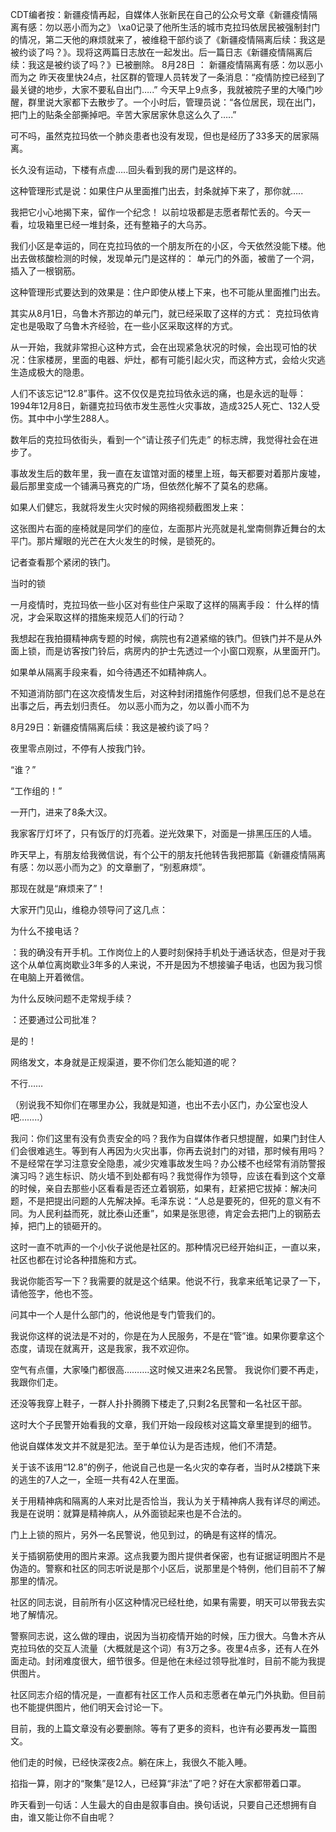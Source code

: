 

CDT编者按：新疆疫情再起，自媒体人张新民在自己的公众号文章《新疆疫情隔离有感：勿以恶小而为之》 \xa0记录了他所生活的城市克拉玛依居民被强制封门的情况，第二天他的麻烦就来了，被维稳干部约谈了《新疆疫情隔离后续：我这是被约谈了吗？》。现将这两篇日志放在一起发出。后一篇日志《新疆疫情隔离后续：我这是被约谈了吗？》已被删除。 8月28日 ： 新疆疫情隔离有感：勿以恶小而为之 昨天夜里快24点，社区群的管理人员转发了一条消息：“疫情防控已经到了最关键的地步，大家不要私自出门&#8230;..” 今天早上9点多，我就被院子里的大嗓门吵醒，群里说大家都下去散步了。一个小时后，管理员说：“各位居民，现在出门，把门上的贴条全部撕掉吧。辛苦大家居家休息这么久了&#8230;..” 

可不吗，虽然克拉玛依一个肺炎患者也没有发现，但也是经历了33多天的居家隔离。  

长久没有运动，下楼有点虚&#8230;..回头看到我的房门是这样的。 

这种管理形式是说：如果住户从里面推门出去，封条就掉下来了，那你就&#8230;..  

我把它小心地揭下来，留作一个纪念！   以前垃圾都是志愿者帮忙丢的。今天一看，垃圾箱里已经一堆封条，还有整箱子的大乌苏。 

我们小区是幸运的，同在克拉玛依的一个朋友所在的小区，今天依然没能下楼。他出去做核酸检测的时候，发现单元门是这样的：  单元门的外面，被凿了一个洞，插入了一根钢筋。 

这种管理形式要达到的效果是：住户即使从楼上下来，也不可能从里面推门出去。 

其实从8月1日，乌鲁木齐那边的单元门，就已经采取了这样的方式：   克拉玛依肯定也是吸取了乌鲁木齐经验，在一些小区采取这样的方式。 

从一开始，我就非常担心这种方式，会在出现紧急状况的时候，会出现可怕的状况：住家楼房，里面的电器、炉灶，都有可能引起火灾，而这种方式，会给火灾逃生造成极大的隐患。 

人们不该忘记“12.8”事件。这不仅仅是克拉玛依永远的痛，也是永远的耻辱：1994年12月8日，新疆克拉玛依市发生恶性火灾事故，造成325人死亡、132人受伤。其中中小学生288人。  

数年后的克拉玛依街头，看到一个“请让孩子们先走” 的标志牌，我觉得社会在进步了。 

事故发生后的数年里，我一直在友谊馆对面的楼里上班，每天都要对着那片废墟，最后那里变成一个铺满马赛克的广场，但依然化解不了莫名的悲痛。 

如果人们健忘，我就将发生火灾时候的网络视频截图发上来：  

这张图片右面的座椅就是同学们的座位，左面那片光亮就是礼堂南侧靠近舞台的太平门。那片耀眼的光芒在大火发生的时候，是锁死的。  

记者查看那个紧闭的铁门。  

当时的锁 

一月疫情时，克拉玛依一些小区对有些住户采取了这样的隔离手段：    什么样的情况，才会采取这样的措施来规范人们的行动？ 

我想起在我拍摄精神病专题的时候，病院也有2道紧缩的铁门。但铁门并不是从外面上锁，而是访客按门铃后，病房内的护士先透过一个小窗口观察，从里面开门。 

如果单从隔离手段来看，如今待遇还不如精神病人。 

不知道消防部门在这次疫情发生后，对这种封闭措施作何感想，但我们总不是总在出事之后，再去划归责任。 勿以恶小而为之，勿以善小而不为 

8月29日：新疆疫情隔离后续：我这是被约谈了吗？

夜里零点刚过，不停有人按我门铃。

“谁？”

“工作组的！”

一开门，进来了8条大汉。

我家客厅灯坏了，只有饭厅的灯亮着。逆光效果下，对面是一排黑压压的人墙。

昨天早上，有朋友给我微信说，有个公干的朋友托他转告我把那篇《新疆疫情隔离有感：勿以恶小而为之》的文章删了，“别惹麻烦”。

那现在就是“麻烦来了”！

大家开门见山，维稳办领导问了这几点：

为什么不接电话？

：我的确没有开手机。工作岗位上的人要时刻保持手机处于通话状态，但是对于我这个从单位离岗歇业3年多的人来说，不开是因为不想接骗子电话，也因为我习惯在电脑上开着微信。

为什么反映问题不走常规手续？

：还要通过公司批准？

是的！

网络发文，本身就是正规渠道，要不你们怎么能知道的呢？

不行&#8230;&#8230;

（别说我不知你们在哪里办公，我就是知道，也出不去小区门，办公室也没人吧&#8230;&#8230;..）

我问：你们这里有没有负责安全的吗？我作为自媒体作者只想提醒，如果门封住人们会很难逃生。等到有人再因为火灾出事，你再去说封门的对错，那时候有用吗？不是经常在学习注意安全隐患，减少灾难事故发生吗？办公楼不也经常有消防警报演习吗？逃生标识、防火墙不到处都有吗？我觉得作为领导，应该在看到这个文章的时候，亲自去那些小区看看是否还立着钢筋，如果有，赶紧把它拔掉：解决问题，不是把提出问题的人先解决掉。毛泽东说：“人总是要死的，但死的意义有不同。为人民利益而死，就比泰山还重”，如果是张思德，肯定会去把门上的钢筋去掉，把门上的锁砸开的。

这时一直不吭声的一个小伙子说他是社区的。那种情况已经开始纠正，一直以来，社区也都在讨论各种措施和方式。

我说你能否写一下？我需要的就是这个结果。他说不行，我拿来纸笔记录了一下，请他签字，他也不签。

问其中一个人是什么部门的，他说他是专门管我们的。

我说你这样的说法是不对的，你是在为人民服务，不是在“管”谁。如果你要拿这个态度，请现在就离开，这是我家，我不欢迎你。

空气有点僵，大家嗓门都很高&#8230;&#8230;&#8230;.这时候又进来2名民警。 我说你们要不再走，我跟你们走。

还没等我穿上鞋子，一群人扑扑腾腾下楼走了,只剩2名民警和一名社区干部。

这时大个子民警开始看我的文章，我们开始一段段核对这篇文章里提到的细节。

他说自媒体发文并不就是犯法。至于单位认为是否违规，他们不清楚。

关于该不该用“12.8”的例子，他说自己也是一名火灾的幸存者，当时从2楼跳下来的逃生的7人之一，全班一共有42人在里面。

关于用精神病和隔离的人来对比是否恰当，我认为关于精神病人我有详尽的阐述。我是在说明：就算是精神病人，从外面锁起来也是不合法的。

门上上锁的照片，另外一名民警说，他见到过，的确是有这样的情况。

关于插钢筋使用的图片来源。这点我要为图片提供者保密，也有证据证明图片不是伪造的。警察和社区的同志听说是那个小区后，说那里是个特例，他们目前不了解那里的情况。

社区的同志说，目前所有小区这种情况已经杜绝，如果有需要，明天可以带我去实地了解情况。

警察同志说，这么做的理由，说因为当初疫情开始的时候，压力很大。乌鲁木齐从克拉玛依的交互人流量（大概就是这个词）有3万之多。夜里4点多，还有人在外面走动。封闭难度很大，细节很多。但是他在未经过领导批准时，目前不能为我提供图片。

社区同志介绍的情况是，一直都有社区工作人员和志愿者在单元门外执勤。但目前也不能提供图片，他们明天会讨论一下。

目前，我的上篇文章没有必要删除。等有了更多的资料，也许有必要再发一篇图文。

他们走的时候，已经快深夜2点。躺在床上，我很久不能入睡。

掐指一算，刚才的“聚集”是12人，已经算“非法”了吧？好在大家都带着口罩。

昨天看到一句话：人生最大的自由是叙事自由。换句话说，只要自己还想拥有自由，谁又能让你不自由呢？


